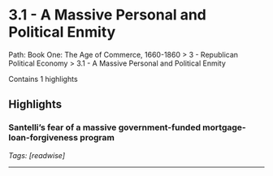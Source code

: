 # 3.1 - A Massive Personal and Political Enmity

Path: Book One: The Age of Commerce, 1660-1860 > 3 - Republican Political Economy > 3.1 - A Massive Personal and Political Enmity

Contains 1 highlights

## Highlights

### Santelli’s fear of a massive government-funded mortgage-loan-forgiveness program  
*Tags: [readwise]*

---

